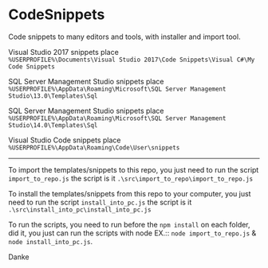 # CodeSnippets
Code snippets to many editors and tools, with installer and import tool.
  
Visual Studio 2017 snippets place  
`%USERPROFILE%\Documents\Visual Studio 2017\Code Snippets\Visual C#\My Code Snippets`  
  
SQL Server Management Studio snippets place  
`%USERPROFILE%\AppData\Roaming\Microsoft\SQL Server Management Studio\13.0\Templates\Sql`  
  
SQL Server Management Studio snippets place  
`%USERPROFILE%\AppData\Roaming\Microsoft\SQL Server Management Studio\14.0\Templates\Sql`  
  
Visual Studio Code snippets place  
`%USERPROFILE%\AppData\Roaming\Code\User\snippets`  
  
---
To import the templates/snippets to this repo, you just need to run the script `import_to_repo.js` the script is it `.\src\import_to_repo\import_to_repo.js`  

To install the templates/snippets from this repo to your computer, you just need to run the script `install_into_pc.js` the script is it `.\src\install_into_pc\install_into_pc.js`  

To run the scripts, you need to run before the `npm install` on each folder, did it, you just can run the scripts with node EX.:: `node import_to_repo.js` & `node install_into_pc.js`.  
  
Danke  
